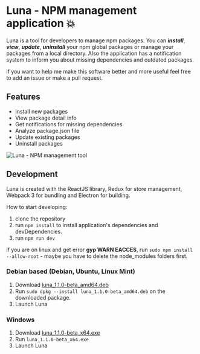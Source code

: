 # Luna - NPM management application :boom:

Luna is a tool for developers to manage npm packages.
You can ***install***, ***view***, ***update***, ***uninstall*** your npm global packages or manage your packages from a local directory. Also the application has a notification system to inform you about missing dependencies and outdated packages.

if you want to help me make this software better and more useful feel free to add an issue or make a pull request. 

## Features

- Install new packages
- View package detail info
- Get notifications for missing dependencies
- Analyze package.json file
- Update existing packages
- Uninstall packages

![Luna - NPM management tool](http://104.236.58.95/luna/luna-preview1.png)

## Development ##

Luna is created with the ReactJS library, Redux for store management, Webpack 3 for bundling and Electron for building.

How to start developing:

1. clone the repository
2. run `npm install` to install application's dependencies and devDependencies. 
3. run `npm run dev`

if you are on linux and get error **gyp WARN EACCES**, run `sudo npm install --allow-root` - maybe you have to delete the node_modules folders first.

### Debian based (Debian, Ubuntu, Linux Mint)

1. Download [luna_1.1.0-beta_amd64.deb](http://104.236.58.95/luna/releases/latest/luna_1.1.0-beta_amd64.deb)
2. Run `sudo dpkg --install luna_1.1.0-beta_amd64.deb` on the downloaded package.
3. Launch Luna

### Windows

1. Download [luna_1.1.0-beta_x64.exe](http://104.236.58.95/luna/releases/latest/luna-1.1.0-beta_x64.exe)
2. Run `luna_1.1.0-beta_x64.exe`
3. Launch Luna

